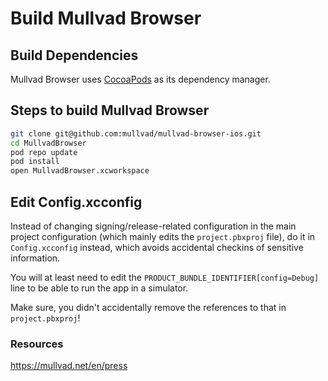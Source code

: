 # Build Mullvad Browser
## Build Dependencies

Mullvad Browser uses [CocoaPods](https://cocoapods.org/) as its dependency manager.


## Steps to build Mullvad Browser

```bash
git clone git@github.com:mullvad/mullvad-browser-ios.git
cd MullvadBrowser
pod repo update
pod install
open MullvadBrowser.xcworkspace
```

## Edit Config.xcconfig

Instead of changing signing/release-related configuration in the main project configuration 
(which mainly edits the `project.pbxproj` file), do it in `Config.xcconfig` instead, which avoids
accidental checkins of sensitive information.

You will at least need to edit the `PRODUCT_BUNDLE_IDENTIFIER[config=Debug]` line to be able to run
the app in a simulator. 

Make sure, you didn't accidentally remove the references to that in `project.pbxproj`!


### Resources

https://mullvad.net/en/press
